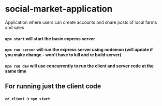 # social-market-application
Application where users can create accounts and share posts of local farms and sales

#### `npm start` will start the basic express server

#### `npm run server` will run the express server using nodemon (will update if you make change - won't have to kill and re build server)

#### `npm run dev` will use concurrently to run the client and server code at the same time

## For running just the client code

#### `cd client` -> `npm start`
